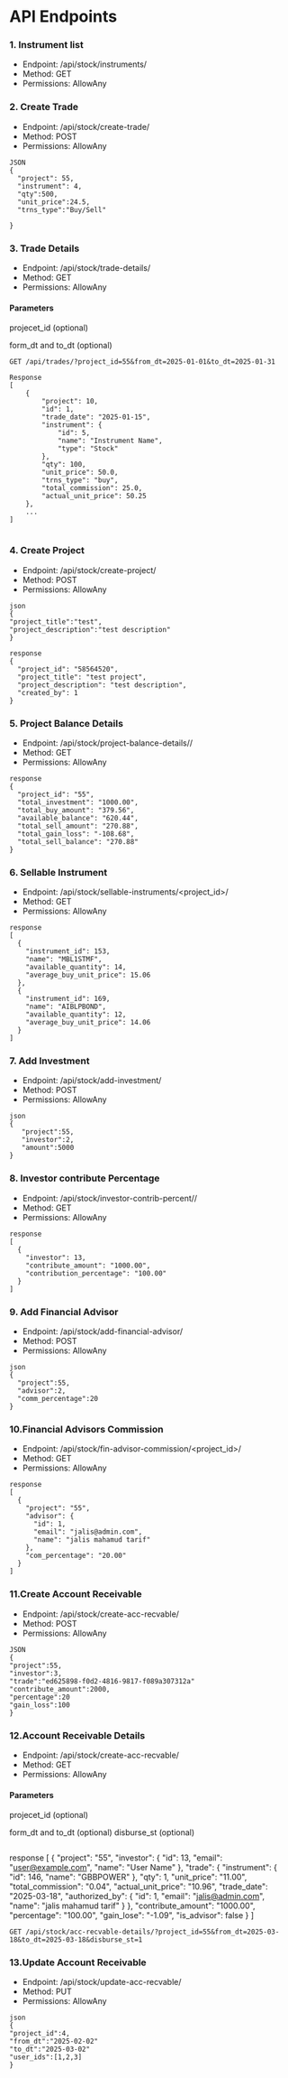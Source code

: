 # API Endpoints


### 1. Instrument list
+ Endpoint: /api/stock/instruments/
+ Method: GET
+ Permissions: AllowAny


### 2. Create Trade
+ Endpoint: /api/stock/create-trade/
+ Method: POST
+ Permissions: AllowAny
```
JSON
{
  "project": 55,
  "instrument": 4,
  "qty":500,
  "unit_price":24.5,
  "trns_type":"Buy/Sell"

}

```

### 3. Trade Details
+ Endpoint: /api/stock/trade-details/
+ Method: GET
+ Permissions: AllowAny

#### Parameters

projecet_id (optional)

form_dt and to_dt (optional)
```
GET /api/trades/?project_id=55&from_dt=2025-01-01&to_dt=2025-01-31
```
```
Response
[
    {
        "project": 10,
        "id": 1,
        "trade_date": "2025-01-15",
        "instrument": {
            "id": 5,
            "name": "Instrument Name",
            "type": "Stock"
        },
        "qty": 100,
        "unit_price": 50.0,
        "trns_type": "buy",
        "total_commission": 25.0,
        "actual_unit_price": 50.25
    },
    ...
]


```

### 4. Create Project
+ Endpoint: /api/stock/create-project/
+ Method: POST
+ Permissions: AllowAny

```
json
{
"project_title":"test",
"project_description":"test description"
}

```
```
response
{
  "project_id": "58564520",
  "project_title": "test project",
  "project_description": "test description",
  "created_by": 1
}
```
### 5. Project Balance Details
+ Endpoint: /api/stock/project-balance-details/<project-id>/
+ Method: GET
+ Permissions: AllowAny

```
response
{
  "project_id": "55",
  "total_investment": "1000.00",
  "total_buy_amount": "379.56",
  "available_balance": "620.44",
  "total_sell_amount": "270.88",
  "total_gain_loss": "-108.68",
  "total_sell_balance": "270.88"
}
```
### 6. Sellable Instrument
+ Endpoint: /api/stock/sellable-instruments/<project_id>/
+ Method: GET
+ Permissions: AllowAny

```
response
[
  {
    "instrument_id": 153,
    "name": "MBL1STMF",
    "available_quantity": 14,
    "average_buy_unit_price": 15.06
  },
  {
    "instrument_id": 169,
    "name": "AIBLPBOND",
    "available_quantity": 12,
    "average_buy_unit_price": 14.06
  }
]
```
### 7. Add Investment
+ Endpoint: /api/stock/add-investment/
+ Method: POST
+ Permissions: AllowAny
```
json
{
   "project":55,
   "investor":2,
   "amount":5000
}
```
### 8. Investor contribute Percentage
+ Endpoint: /api/stock/investor-contrib-percent/<project-id>/
+ Method: GET
+ Permissions: AllowAny
```
response
[
  {
    "investor": 13,
    "contribute_amount": "1000.00",
    "contribution_percentage": "100.00"
  }
]

```
### 9. Add Financial Advisor
+ Endpoint: /api/stock/add-financial-advisor/
+ Method: POST
+ Permissions: AllowAny
```
json
{
  "project":55,
  "advisor":2,
  "comm_percentage":20
}
```
### 10.Financial Advisors Commission
+ Endpoint: /api/stock/fin-advisor-commission/<project_id>/
+ Method: GET
+ Permissions: AllowAny

```
response
[
  {
    "project": "55",
    "advisor": {
      "id": 1,
      "email": "jalis@admin.com",
      "name": "jalis mahamud tarif"
    },
    "com_percentage": "20.00"
  }
]
```
### 11.Create Account Receivable
+ Endpoint: /api/stock/create-acc-recvable/
+ Method: POST
+ Permissions: AllowAny
```
JSON
{
"project":55,
"investor":3,
"trade":"ed625898-f0d2-4816-9817-f089a307312a"
"contribute_amount":2000,
"percentage":20
"gain_loss":100
}
```
### 12.Account Receivable Details
+ Endpoint: /api/stock/create-acc-recvable/
+ Method: GET
+ Permissions: AllowAny
#### Parameters

projecet_id (optional)

form_dt and to_dt (optional)
disburse_st (optional)
```
```
response
[
  {
    "project": "55",
    "investor": {
      "id": 13,
      "email": "user@example.com",
      "name": "User  Name"
    },
    "trade": {
      "instrument": {
        "id": 146,
        "name": "GBBPOWER"
      },
      "qty": 1,
      "unit_price": "11.00",
      "total_commission": "0.04",
      "actual_unit_price": "10.96",
      "trade_date": "2025-03-18",
      "authorized_by": {
        "id": 1,
        "email": "jalis@admin.com",
        "name": "jalis mahamud tarif"
      }
    },
    "contribute_amount": "1000.00",
    "percentage": "100.00",
    "gain_lose": "-1.09",
    "is_advisor": false
  }
]
```
GET /api/stock/acc-recvable-details/?project_id=55&from_dt=2025-03-18&to_dt=2025-03-18&disburse_st=1
```
### 13.Update Account Receivable
+ Endpoint: /api/stock/update-acc-recvable/
+ Method: PUT
+ Permissions: AllowAny

```
json
{
"project_id":4,
"from_dt":"2025-02-02"
"to_dt":"2025-03-02"
"user_ids":[1,2,3]
}
```